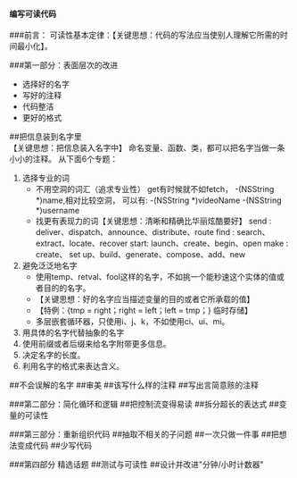 #### 编写可读代码

###前言：
可读性基本定律：【关键思想：代码的写法应当使别人理解它所需的时间最小化】。

###第一部分：表面层次的改进
*  选择好的名字
* 	写好的注释
* 	代码整洁
* 	更好的格式

##把信息装到名字里  
【关键思想：把信息装入名字中】
命名变量、函数、类，都可以把名字当做一条小小的注释。
从下面6个专题：
1. 选择专业的词
    * 不用空洞的词汇（追求专业性）
        get有时候就不如fetch，
        -(NSString *)name,相对比较空洞，
        可以有:
        -(NSString *)videoName
        -(NSString *)username
    * 找更有表现力的词【关键思想：清晰和精确比华丽炫酷要好】
       send : deliver、dispatch、announce、distribute、route
       find : search、extract、locate、recover
       start: launch、create、begin、open
       make : create、 set up、build、generate、compose、add、new
2. 避免泛泛地名字
    * 使用temp、retval、fool这样的名字，不如挑一个能秒速这个实体的值或者目的的名字。
    * 【关键思想：好的名字应当描述变量的目的或者它所承载的值】
    * 【特例：{tmp = right；right = left；left = tmp；} 临时存储】
    * 多层嵌套循环器，只使用i、j、k，不如使用ci、ui、mi。
3. 用具体的名字代替抽象的名字
4. 使用前缀或者后缀来给名字附带更多信息。
5. 决定名字的长度。
6. 利用名字的格式来表达含义。

##不会误解的名字
##审美
##该写什么样的注释
##写出言简意赅的注释

###第二部分：简化循环和逻辑
##把控制流变得易读
##拆分超长的表达式
##变量的可读性

###第三部分：重新组织代码
##抽取不相关的子问题
##一次只做一件事
##把想法变成代码
##少写代码

###第四部分 精选话题
##测试与可读性
##设计并改进"分钟/小时计数器"

